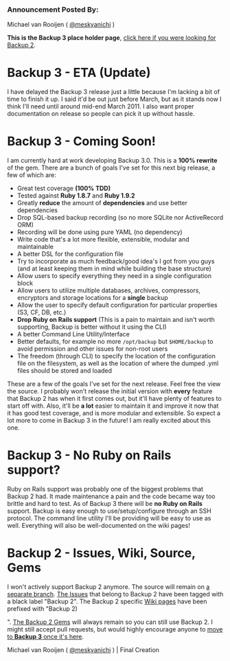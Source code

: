 ### Announcement Posted By:
Michael van Rooijen ( [@meskyanichi](http://twitter.com/#!/meskyanichi) )

**This is the Backup 3 place holder page**, [click here if you were looking for Backup 2](https://github.com/meskyanichi/backup/tree/backup-2).

Backup 3 - ETA (Update)
==============

I have delayed the Backup 3 release just a little because I'm lacking a bit of time to finish it up. I said it'd be out just before March, but as it stands now I think I'll need until around mid-end March 2011. I also want proper documentation on release so people can pick it up without hassle.

Backup 3 - Coming Soon!
=======================

I am currently hard at work developing Backup 3.0. This is a __100% rewrite__ of the gem. There are a bunch of goals I've set for this next big release, a few of which are:

* Great test coverage __(100% TDD)__
* Tested against __Ruby 1.8.7__ and __Ruby 1.9.2__
* Greatly __reduce__ the amount of __dependencies__ and use better dependencies
* Drop SQL-based backup recording (so no more SQLite nor ActiveRecord ORM)
* Recording will be done using pure YAML (no dependency)
* Write code that's a lot more flexible, extensible, modular and maintainable
* A better DSL for the configuration file
* Try to incorporate as much feedback/good idea's I got from you guys (and at least keeping them in mind while building the base structure)
* Allow users to specify everything they need in a single configuration block
* Allow users to utilize multiple databases, archives, compressors, encryptors and storage locations for a __single__ backup
* Allow the user to specify default configuration for particular properties (S3, CF, DB, etc.)
* __Drop Ruby on Rails support__ (This is a pain to maintain and isn't worth supporting, Backup is better without it using the CLI)
* A better Command Line Utility/Interface
* Better defaults, for example no more `/opt/backup` but `$HOME/backup` to avoid permission and other issues for non-root users
* The freedom (through CLI) to specify the location of the configuration file on the filesystem, as well as the location of where the dumped .yml files should be stored and loaded

These are a few of the goals I've set for the next release. Feel free the view the source. I probably won't release the initial version with __every__ feature that Backup 2 has when it first comes out, but it'll have plenty of features to start off with. Also, it'll be __a lot__ easier to maintain it and improve it now that it has good test coverage, and is more modular and extensible. So expect a lot more to come in Backup 3 in the future! I am really excited about this one.


Backup 3 - No Ruby on Rails support?
====================================

Ruby on Rails support was probably one of the biggest problems that Backup 2 had. It made maintenance a pain and the code became way too brittle and hard to test. As of Backup 3 there will be __no Ruby on Rails__ support. Backup is easy enough to use/setup/configure through an SSH protocol. The command line utility I'll be providing will be easy to use as well. Everything will also be well-documented on the wiki pages!


Backup 2 - Issues, Wiki, Source, Gems
=====================================

I won't actively support Backup 2 anymore. The source will remain on [a separate branch](https://github.com/meskyanichi/backup/tree/backup-2). [The Issues](https://github.com/meskyanichi/backup/issues) that belong to Backup 2 have been tagged with a black label "Backup 2". The Backup 2 specific [Wiki pages](https://github.com/meskyanichi/backup/wiki) have been prefixed with "Backup 2) <Article>". [The Backup 2 Gems](http://rubygems.org/gems/backup) will always remain so you can still use Backup 2. I might still accept pull requests, but would highly encourage anyone to [move to __Backup 3__ once it's here](https://github.com/meskyanichi/backup).


Michael van Rooijen ( [@meskyanichi](http://twitter.com/#!/meskyanichi) ) | Final Creation